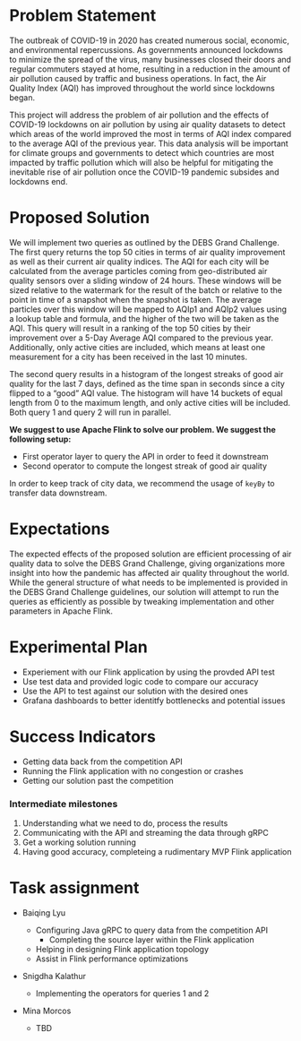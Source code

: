 # Problem Statement


The outbreak of COVID-19 in 2020 has created numerous social, economic, and environmental repercussions. As governments announced lockdowns to minimize the spread of the virus, many businesses closed their doors and regular commuters stayed at home, resulting in a reduction in the amount of air pollution caused by traffic and business operations. In fact, the Air Quality Index (AQI) has improved throughout the world since lockdowns began. 


This project will address the problem of air pollution and the effects of COVID-19 lockdowns on air pollution by using air quality datasets to detect which areas of the world improved the most in terms of AQI index compared to the average AQI of the previous year. This data analysis will be important for climate groups and governments to detect which countries are most impacted by traffic pollution which will also be helpful for mitigating the inevitable rise of air pollution once the COVID-19 pandemic subsides and lockdowns end.  


# Proposed Solution

We will implement two queries as outlined by the DEBS Grand Challenge. The first query returns the top 50 cities in terms of air quality improvement as well as their current air quality indices. The AQI for each city will be calculated from the average particles coming from geo-distributed air quality sensors over a sliding window of 24 hours. These windows will be sized relative to the watermark for the result of the batch or relative to the point in time of a snapshot when the snapshot is taken. The average particles over this window will be mapped to AQIp1 and AQIp2 values using a lookup table and formula, and the higher of the two will be taken as the AQI. This query will result in a ranking of the top 50 cities by their improvement over a 5-Day Average AQI compared to the previous year. Additionally, only active cities are included, which means at least one measurement for a city has been received in the last 10 minutes. 


The second query results in a histogram of the longest streaks of good air quality for the last 7 days, defined as the time span in seconds since a city flipped to a “good” AQI value. The histogram will have 14 buckets of equal length from 0 to the maximum length, and only active cities will be included. Both query 1 and query 2 will run in parallel. 


**We suggest to use Apache Flink to solve our problem. We suggest the following setup:**

- First operator layer to query the API in order to feed it downstream
- Second operator to compute the longest streak of good air quality

In order to keep track of city data, we recommend the usage of `keyBy` to transfer data downstream.

# Expectations

The expected effects of the proposed solution are efficient processing of air quality data to solve the DEBS Grand Challenge, giving organizations more insight into how the pandemic has affected air quality throughout the world. While the general structure of what needs to be implemented is provided in the DEBS Grand Challenge guidelines, our solution will attempt to run the queries as efficiently as possible by tweaking implementation and other parameters in Apache Flink. 

# Experimental Plan

- Experiement with our Flink application by using the provded API test
- Use test data and provided logic code to compare our accuracy
- Use the API to test against our solution with the desired ones
- Grafana dashboards to better identitfy bottlenecks and potential issues

# Success Indicators

- Getting data back from the competition API
- Running the Flink application with no congestion or crashes
- Getting our solution past the competition

### Intermediate milestones

1. Understanding what we need to do, process the results
2. Communicating with the API and streaming the data through gRPC
3. Get a working solution running
4. Having good accuracy, completeing a rudimentary MVP Flink application

# Task assignment

- Baiqing Lyu
    - Configuring Java gRPC to query data from the competition API
        - Completing the source layer within the Flink application
    - Helping in designing Flink application topology
    - Assist in Flink performance optimizations

- Snigdha Kalathur
    - Implementing the operators for queries 1 and 2
- Mina Morcos
    - TBD
